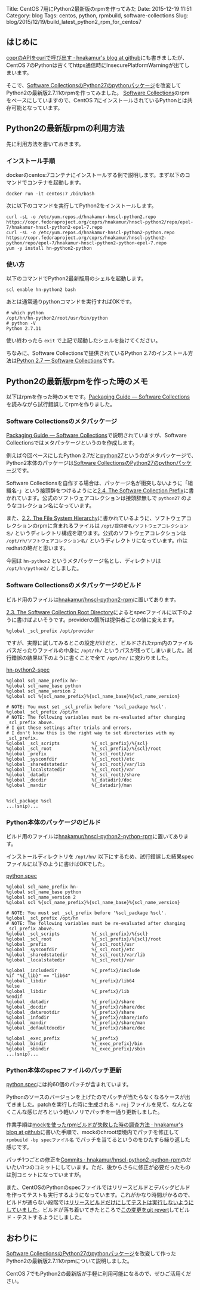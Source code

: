 Title: CentOS 7用にPython2最新版のrpmを作ってみた
Date: 2015-12-19 11:51
Category: blog
Tags: centos, python, rpmbuild, software-collections
Slug: blog/2015/12/19/build_latest_python2_rpm_for_centos7

## はじめに
[coprのAPIをcurlで呼び出す · hnakamur's blog at github](/blog/2015/12/16/calling_copr_api_with_curl/)にも書きましたが、CentOS 7のPythonは古くてhttps通信時にInsecurePlatformWarningが出てしまいます。

そこで、[Software CollectionsのPython27のpythonパッケージ](https://www.softwarecollections.org/repos/rhscl/python27/epel-7-x86_64/python27-python-2.7.8-3.el7/)を改変してPython2の最新版2.7.11のrpmを作ってみました。
[Software Collections](https://www.softwarecollections.org/en/)のrpmをベースにしていますので、CentOS 7にインストールされているPythonとは共存可能となっています。

## Python2の最新版rpmの利用方法

先に利用方法を書いておきます。

### インストール手順

dockerのcentos:7コンテナにインストールする例で説明します。まず以下のコマンドでコンテナを起動します。

```
docker run -it centos:7 /bin/bash
```

次に以下のコマンドを実行してPython2をインストールします。

```
curl -sL -o /etc/yum.repos.d/hnakamur-hnscl-python2.repo https://copr.fedoraproject.org/coprs/hnakamur/hnscl-python2/repo/epel-7/hnakamur-hnscl-python2-epel-7.repo
curl -sL -o /etc/yum.repos.d/hnakamur-hnscl-python2-python.repo https://copr.fedoraproject.org/coprs/hnakamur/hnscl-python2-python/repo/epel-7/hnakamur-hnscl-python2-python-epel-7.repo
yum -y install hn-python2-python
```


### 使い方

以下のコマンドでPython2最新版用のシェルを起動します。

```
scl enable hn-python2 bash
```

あとは通常通りpythonコマンドを実行すればOKです。

```
# which python
/opt/hn/hn-python2/root/usr/bin/python
# python -V
Python 2.7.11
```

使い終わったら `exit` で上記で起動したシェルを抜けてください。

ちなみに、Software Collectionsで提供されているPython 2.7のインストール方法は[Python 2.7 — Software Collections](https://www.softwarecollections.org/en/scls/rhscl/python27/)です。

## Python2の最新版rpmを作った時のメモ

以下はrpmを作った時のメモです。[Packaging Guide — Software Collections](https://www.softwarecollections.org/en/docs/guide/)を読みながら試行錯誤してrpmを作りました。

### Software Collectionsのメタパッケージ

[Packaging Guide — Software Collections](https://www.softwarecollections.org/en/docs/guide/#sect-Package_Layout)で説明されていますが、Software Collectionsではメタパッケージというのを作成します。

例えば今回ベースにしたPython 2.7だと[python27](https://www.softwarecollections.org/repos/rhscl/python27/epel-7-x86_64/python27-1.1-20.el7/)というのがメタパッケージで、　Python2本体のパッケージは[Software CollectionsのPython27のpythonパッケージ](https://www.softwarecollections.org/repos/rhscl/python27/epel-7-x86_64/python27-python-2.7.8-3.el7/)です。

Software Collectionsを自作する場合は、パッケージ名が衝突しないように「組織名-」という接頭辞をつけるようにと[2.4. The Software Collection Prefix](https://www.softwarecollections.org/en/docs/guide/#sect-The_Software_Collections_Prefix)に書かれています。公式のソフトウェアコレクションは接頭辞無しで `python27` のようなコレクション名になっています。

また、[2.2. The File System Hierarchy](https://www.softwarecollections.org/en/docs/guide/#sect-The_File_System_Hierarchy)に書かれているように、ソフトウェアコレクションのrpmに含まれるファイルは `/opt/提供者名/ソフトウェアコレクション名/` というディレクトリ構成を取ります。公式のソフトウェアコレクションは `/opt/rh/ソフトウェアコレクション名/` というディレクトリになっています。rhはredhatの略だと思います。

今回は `hn-python2` というメタパッケージ名とし、ディレクトリは `/opt/hn/python2/` としました。

### Software Collectionsのメタパッケージのビルド

ビルド用のファイルは[hnakamur/hnscl-python2-rpm](https://github.com/hnakamur/hnscl-python2-rpm)に置いてあります。

[2.3. The Software Collection Root Directory](https://www.softwarecollections.org/en/docs/guide/#sect-The_Software_Collection_Root_Directory)によるとspecファイルに以下のように書けばよいそうです。providerの箇所は提供者ごとの値に変えます。

```
%global _scl_prefix /opt/provider
```

ですが、実際に試してみるとこの設定だけだと、ビルドされたrpm内のファイルパスだったりファイルの中身に `/opt/rh/` というパスが残ってしまいました。試行錯誤の結果以下のように書くことで全て `/opt/hn/` に変わりました。

[hn-python2-spec](https://github.com/hnakamur/hnscl-python2-rpm/blob/06a6fa366bd485d722139f0637ce2def364eaef3/SPECS/hn-python2.spec#L1-L22)

```
%global scl_name_prefix hn-
%global scl_name_base python
%global scl_name_version 2
%global scl %{scl_name_prefix}%{scl_name_base}%{scl_name_version}

# NOTE: You must set _scl_prefix before '%scl_package %scl'.
%global _scl_prefix /opt/hn
# NOTE: The following variables must be re-evaluated after changing _scl_prefix above.
# I got these settings after trials and errors.
# I don't know this is the right way to set directories with my _scl_prefix.
%global _scl_scripts            %{_scl_prefix}/%{scl}
%global _scl_root               %{_scl_prefix}/%{scl}/root
%global _prefix                 %{_scl_root}/usr
%global _sysconfdir             %{_scl_root}/etc
%global _sharedstatedir         %{_scl_root}/var/lib
%global _localstatedir          %{_scl_root}/var
%global _datadir                %{_scl_root}/share
%global _docdir                 %{_datadir}/doc
%global _mandir                 %{_datadir}/man


%scl_package %scl
...(snip)...
```

### Python本体のパッケージのビルド

ビルド用のファイルは[hnakamur/hnscl-python2-python-rpm](https://github.com/hnakamur/hnscl-python2-python-rpm)に置いてあります。

インストールディレクトリを `/opt/hn/` 以下にするため、試行錯誤した結果specファイルに以下のように書けばOKでした。

[python.spec](https://github.com/hnakamur/hnscl-python2-python-rpm/blob/3a13fe74587d6beca871d28a68149a2273488672/SPECS/python.spec#L1-L31)

```
%global scl_name_prefix hn-
%global scl_name_base python
%global scl_name_version 2
%global scl %{scl_name_prefix}%{scl_name_base}%{scl_name_version}

# NOTE: You must set _scl_prefix before '%scl_package %scl'.
%global _scl_prefix /opt/hn
# NOTE: The following variables must be re-evaluated after changing _scl_prefix above.
%global _scl_scripts            %{_scl_prefix}/%{scl}
%global _scl_root               %{_scl_prefix}/%{scl}/root
%global _prefix                 %{_scl_root}/usr
%global _sysconfdir             %{_scl_root}/etc
%global _sharedstatedir         %{_scl_root}/var/lib
%global _localstatedir          %{_scl_root}/var

%global _includedir             %{_prefix}/include
%if "%{_lib}" == "lib64"
%global _libdir                 %{_prefix}/lib64
%else
%global _libdir                 %{_prefix}/lib
%endif
%global _datadir                %{_prefix}/share
%global _docdir                 %{_prefix}/share/doc
%global _datarootdir            %{_prefix}/share
%global _infodir                %{_prefix}/share/info
%global _mandir                 %{_prefix}/share/man
%global _defaultdocdir          %{_prefix}/share/doc

%global _exec_prefix            %{_prefix}
%global _bindir                 %{_exec_prefix}/bin
%global _sbindir                %{_exec_prefix}/sbin
...(snip)...
```

### Python本体のspecファイルのパッチ更新

[python.spec](https://github.com/hnakamur/hnscl-python2-python-rpm/blob/3a13fe74587d6beca871d28a68149a2273488672/SPECS/python.spec)には約60個のパッチが含まれています。

Pythonのソースのバージョンを上げたのでパッチが当たらなくなるケースが出てきました。patchを実行した時に生成される `*.rej` ファイルを見て、なんとなくこんな感じだろという軽いノリでパッチを一通り更新しました。

作業手順は[mockを使ったrpmビルドが失敗した時の調査方法 · hnakamur's blog at github](/blog/2015/12/16/how_to_debug_errors_in_rpm_build_using_mock/)に書いた手順で、mockのchroot環境内でパッチを修正して `rpmbuild -bp specファイル名` でパッチを当てるというのをひたすら繰り返した感じです。

パッチ1つごとの修正を[Commits · hnakamur/hnscl-python2-python-rpm](https://github.com/hnakamur/hnscl-python2-python-rpm/commits/master)のだいたい1つのコミットにしています。ただ、後からさらに修正が必要だったものは別コミットになっていますが。

また、CentOSのPythonのspecファイルではリリースビルドとデバッグビルドを作ってテストも実行するようになっています。これがかなり時間がかるので、ビルドが通らない段階では[リリースビルドだけにしてテストは実行しないようにしていました](https://github.com/hnakamur/hnscl-python2-python-rpm/commit/ebb31040e3e5bfe0ceb62cd4eb67793bd1a333b0)。ビルドが落ち着いてきたところで[この変更をgit revert](https://github.com/hnakamur/hnscl-python2-python-rpm/commit/8a293e3dbd25f6cb6638b00efc07ce5cf962a397)してビルド・テストするようにしました。

## おわりに
[Software CollectionsのPython27のpythonパッケージ](https://www.softwarecollections.org/repos/rhscl/python27/epel-7-x86_64/python27-python-2.7.8-3.el7/)を改変して作ったPython2の最新版2.7.11のrpmについて説明しました。

CentOS 7でもPython2の最新版が手軽に利用可能になるので、ぜひご活用ください。

